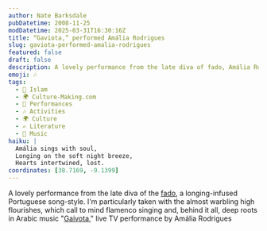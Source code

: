 ```yaml
---
author: Nate Barksdale
pubDatetime: 2008-11-25
modDatetime: 2025-03-31T16:30:16Z
title: “Gaviota,” performed Amália Rodrigues
slug: gaviota-performed-amalia-rodrigues
featured: false
draft: false
description: A lovely performance from the late diva of fado, Amália Rodrigues, showcasing the longing-infused essence of this Portuguese music style.
emoji: 🎶
tags:
  - 🌙 Islam
  - 🌍 Culture-Making.com
  - 🎤 Performances
  - 🎶 Activities
  - 🌍 Culture
  - ✍️ Literature
  - 🎵 Music
haiku: |
  Amália sings with soul,  
  Longing on the soft night breeze,  
  Hearts intertwined, lost.
coordinates: [38.7169, -9.1399]
---
```


A lovely performance from the late diva of the [fado](http://en.wikipedia.org/wiki/Fado), a longing-infused Portuguese song-style. I'm particularly taken with the almost warbling high flourishes, which call to mind flamenco singing and, behind it all, deep roots in Arabic music
"[Gaivota](http://www.youtube.com/watch?v=bhagDjqN_ww&feature=related)," live TV performance by Amália Rodrigues
